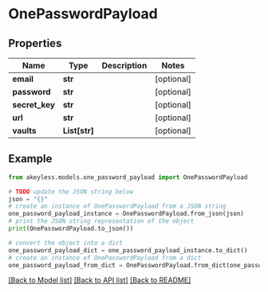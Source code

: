 # OnePasswordPayload


## Properties

Name | Type | Description | Notes
------------ | ------------- | ------------- | -------------
**email** | **str** |  | [optional] 
**password** | **str** |  | [optional] 
**secret_key** | **str** |  | [optional] 
**url** | **str** |  | [optional] 
**vaults** | **List[str]** |  | [optional] 

## Example

```python
from akeyless.models.one_password_payload import OnePasswordPayload

# TODO update the JSON string below
json = "{}"
# create an instance of OnePasswordPayload from a JSON string
one_password_payload_instance = OnePasswordPayload.from_json(json)
# print the JSON string representation of the object
print(OnePasswordPayload.to_json())

# convert the object into a dict
one_password_payload_dict = one_password_payload_instance.to_dict()
# create an instance of OnePasswordPayload from a dict
one_password_payload_from_dict = OnePasswordPayload.from_dict(one_password_payload_dict)
```
[[Back to Model list]](../README.md#documentation-for-models) [[Back to API list]](../README.md#documentation-for-api-endpoints) [[Back to README]](../README.md)


